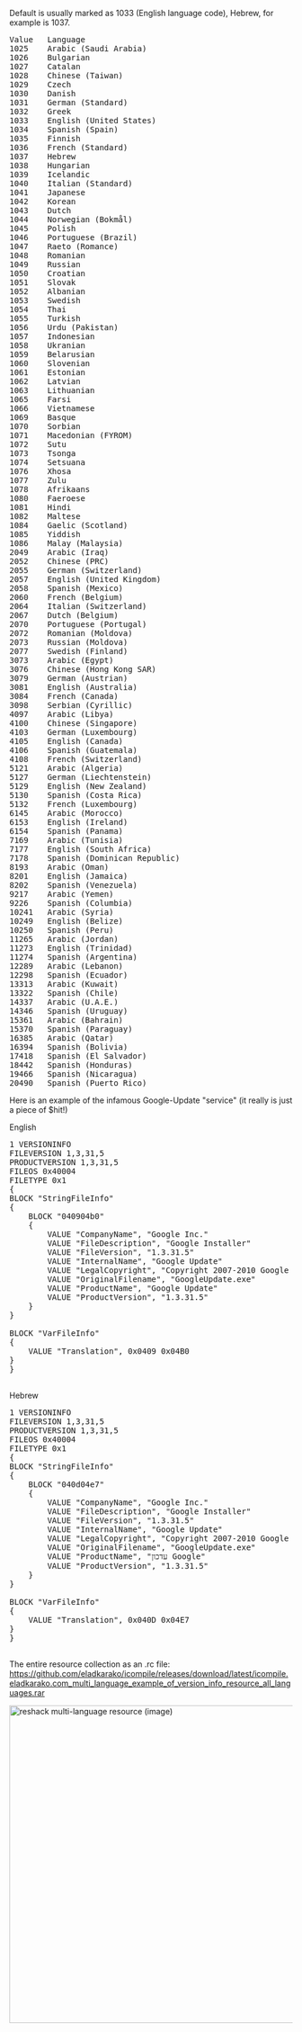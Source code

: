 Default is usually marked as 1033 (English language code),
Hebrew, for example is 1037.

<pre>
Value	Language
1025	Arabic (Saudi Arabia)
1026	Bulgarian
1027	Catalan
1028	Chinese (Taiwan)
1029	Czech
1030	Danish
1031	German (Standard)
1032	Greek
1033	English (United States)
1034	Spanish (Spain)
1035	Finnish
1036	French (Standard)
1037	Hebrew
1038	Hungarian
1039	Icelandic
1040	Italian (Standard)
1041	Japanese
1042	Korean
1043	Dutch
1044	Norwegian (Bokmål)
1045	Polish
1046	Portuguese (Brazil)
1047	Raeto (Romance)
1048	Romanian
1049	Russian
1050	Croatian
1051	Slovak
1052	Albanian
1053	Swedish
1054	Thai
1055	Turkish
1056	Urdu (Pakistan)
1057	Indonesian
1058	Ukranian
1059	Belarusian
1060	Slovenian
1061	Estonian
1062	Latvian
1063	Lithuanian
1065	Farsi
1066	Vietnamese
1069	Basque
1070	Sorbian
1071	Macedonian (FYROM)
1072	Sutu
1073	Tsonga
1074	Setsuana
1076	Xhosa
1077	Zulu
1078	Afrikaans
1080	Faeroese
1081	Hindi
1082	Maltese
1084	Gaelic (Scotland)
1085	Yiddish
1086	Malay (Malaysia)
2049	Arabic (Iraq)
2052	Chinese (PRC)
2055	German (Switzerland)
2057	English (United Kingdom)
2058	Spanish (Mexico)
2060	French (Belgium)
2064	Italian (Switzerland)
2067	Dutch (Belgium)
2070	Portuguese (Portugal)
2072	Romanian (Moldova)
2073	Russian (Moldova)
2077	Swedish (Finland)
3073	Arabic (Egypt)
3076	Chinese (Hong Kong SAR)
3079	German (Austrian)
3081	English (Australia)
3084	French (Canada)
3098	Serbian (Cyrillic)
4097	Arabic (Libya)
4100	Chinese (Singapore)
4103	German (Luxembourg)
4105	English (Canada)
4106	Spanish (Guatemala)
4108	French (Switzerland)
5121	Arabic (Algeria)
5127	German (Liechtenstein)
5129	English (New Zealand)
5130	Spanish (Costa Rica)
5132	French (Luxembourg)
6145	Arabic (Morocco)
6153	English (Ireland)
6154	Spanish (Panama)
7169	Arabic (Tunisia)
7177	English (South Africa)
7178	Spanish (Dominican Republic)
8193	Arabic (Oman)
8201	English (Jamaica)
8202	Spanish (Venezuela)
9217	Arabic (Yemen)
9226	Spanish (Columbia)
10241	Arabic (Syria)
10249	English (Belize)
10250	Spanish (Peru)
11265	Arabic (Jordan)
11273	English (Trinidad)
11274	Spanish (Argentina)
12289	Arabic (Lebanon)
12298	Spanish (Ecuador)
13313	Arabic (Kuwait)
13322	Spanish (Chile)
14337	Arabic (U.A.E.)
14346	Spanish (Uruguay)
15361	Arabic (Bahrain)
15370	Spanish (Paraguay)
16385	Arabic (Qatar)
16394	Spanish (Bolivia)
17418	Spanish (El Salvador)
18442	Spanish (Honduras)
19466	Spanish (Nicaragua)
20490	Spanish (Puerto Rico)
</pre>

Here is an example of the infamous Google-Update "service" (it really is just a piece of $hit!)

English
<pre>
1 VERSIONINFO
FILEVERSION 1,3,31,5
PRODUCTVERSION 1,3,31,5
FILEOS 0x40004
FILETYPE 0x1
{
BLOCK "StringFileInfo"
{
	BLOCK "040904b0"
	{
		VALUE "CompanyName", "Google Inc."
		VALUE "FileDescription", "Google Installer"
		VALUE "FileVersion", "1.3.31.5"
		VALUE "InternalName", "Google Update"
		VALUE "LegalCopyright", "Copyright 2007-2010 Google Inc."
		VALUE "OriginalFilename", "GoogleUpdate.exe"
		VALUE "ProductName", "Google Update"
		VALUE "ProductVersion", "1.3.31.5"
	}
}

BLOCK "VarFileInfo"
{
	VALUE "Translation", 0x0409 0x04B0
}
}

</pre>

Hebrew
<pre>
1 VERSIONINFO
FILEVERSION 1,3,31,5
PRODUCTVERSION 1,3,31,5
FILEOS 0x40004
FILETYPE 0x1
{
BLOCK "StringFileInfo"
{
	BLOCK "040d04e7"
	{
		VALUE "CompanyName", "Google Inc."
		VALUE "FileDescription", "Google Installer"
		VALUE "FileVersion", "1.3.31.5"
		VALUE "InternalName", "Google Update"
		VALUE "LegalCopyright", "Copyright 2007-2010 Google Inc.‎"
		VALUE "OriginalFilename", "GoogleUpdate.exe"
		VALUE "ProductName", "עדכון Google"
		VALUE "ProductVersion", "1.3.31.5"
	}
}

BLOCK "VarFileInfo"
{
	VALUE "Translation", 0x040D 0x04E7
}
}

</pre>

The entire resource collection as an .rc file: <a href="https://github.com/eladkarako/icompile/releases/download/latest/icompile.eladkarako.com_multi_language_example_of_version_info_resource_all_languages.rar">https://github.com/eladkarako/icompile/releases/download/latest/icompile.eladkarako.com_multi_language_example_of_version_info_resource_all_languages.rar</a>

<img src="https://icompile.eladkarako.com/_uploads/2016/11/icompile.eladkarako.com_multi_language_example_of_version_info_resource_from_reshack.png" alt="reshack multi-language resource (image)" width="882" height="565" />